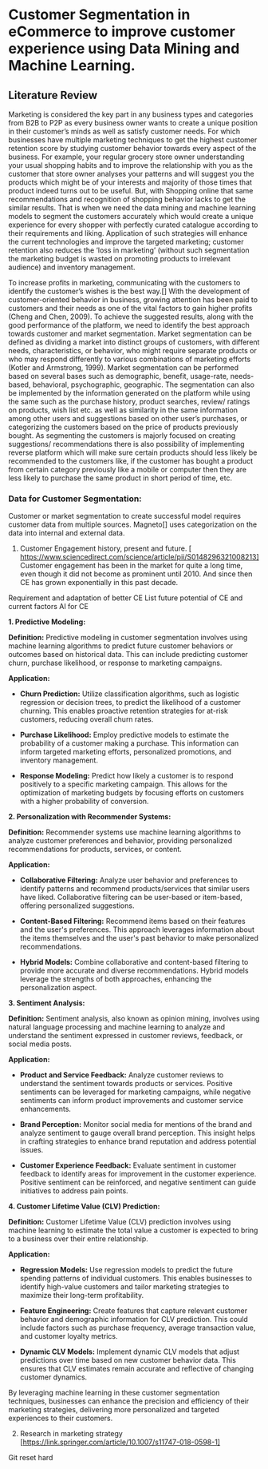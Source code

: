 # Customer Segmentation in eCommerce to improve customer experience using Data Mining and Machine Learning. 

## Literature Review

Marketing is considered the key part in any business types and categories from B2B to P2P as every business owner wants to create a unique position in their customer’s minds as well as satisfy customer needs. For which businesses have multiple marketing techniques to get the highest customer retention score by studying customer behavior towards every aspect of the business. For example, your regular grocery store owner understanding your usual shopping habits and to improve the relationship with you as the customer that store owner analyses your patterns and will suggest you the products which might be of your interests and majority of those times that product indeed turns out to be useful. But, with Shopping online that same recommendations and recognition of shopping behavior lacks to get the similar results. That is when we need the data mining and machine learning models to segment the customers accurately which would create a unique experience for every shopper with perfectly curated catalogue according to their requirements and liking. Application of such strategies will enhance the current technologies and improve the targeted marketing; customer retention also reduces the ‘loss in marketing’ (without such segmentation the marketing budget is wasted on promoting products to irrelevant audience) and inventory management. 

To increase profits in marketing, communicating with the customers to identify the customer’s wishes is the best way.[] With the development of customer-oriented behavior in business, growing attention has been paid to customers and their needs as one of the vital factors to gain higher profits (Cheng and Chen, 2009).  To achieve the suggested results, along with the good performance of the platform, we need to identify the best approach towards customer and market segmentation. Market segmentation can be defined as dividing a market into distinct groups of customers, with different needs, characteristics, or behavior, who might require separate products or who may respond differently to various combinations of marketing efforts (Kotler and Armstrong, 1999). Market segmentation can be performed based on several bases such as demographic, benefit, usage-rate, needs-based, behavioral, psychographic, geographic. The segmentation can also be implemented by the information generated on the platform while using the same such as the purchase history, product searches, review/ ratings on products, wish list etc. as well as similarity in the same information among other users and suggestions based on other user’s purchases, or categorizing the customers based on the price of products previously bought. As segmenting the customers is majorly focused on creating suggestions/ recommendations there is also possibility of implementing reverse platform which will make sure certain products should less likely be recommended to the customers like, if the customer has bought a product from certain category previously like a mobile or computer then they are less likely to purchase the same product in short period of time, etc.


### Data for Customer Segmentation:
Customer or market segmentation to create successful model requires customer data from multiple sources. Magneto[] uses categorization on the data into internal and external data. 

1.	Customer Engagement history, present and future.
[ https://www.sciencedirect.com/science/article/pii/S0148296321008213]
Customer engagement has been in the market for quite a long time, even though it did not become as prominent until 2010. And since then CE has grown exponentially in this past decade.

Requirement and adaptation of better CE
List future potential of CE and current factors
AI for CE




**1. Predictive Modeling:**

**Definition:** Predictive modeling in customer segmentation involves using machine learning algorithms to predict future customer behaviors or outcomes based on historical data. This can include predicting customer churn, purchase likelihood, or response to marketing campaigns.

**Application:**
- **Churn Prediction:** Utilize classification algorithms, such as logistic regression or decision trees, to predict the likelihood of a customer churning. This enables proactive retention strategies for at-risk customers, reducing overall churn rates.

- **Purchase Likelihood:** Employ predictive models to estimate the probability of a customer making a purchase. This information can inform targeted marketing efforts, personalized promotions, and inventory management.

- **Response Modeling:** Predict how likely a customer is to respond positively to a specific marketing campaign. This allows for the optimization of marketing budgets by focusing efforts on customers with a higher probability of conversion.

**2. Personalization with Recommender Systems:**

**Definition:** Recommender systems use machine learning algorithms to analyze customer preferences and behavior, providing personalized recommendations for products, services, or content.

**Application:**
- **Collaborative Filtering:** Analyze user behavior and preferences to identify patterns and recommend products/services that similar users have liked. Collaborative filtering can be user-based or item-based, offering personalized suggestions.

- **Content-Based Filtering:** Recommend items based on their features and the user's preferences. This approach leverages information about the items themselves and the user's past behavior to make personalized recommendations.

- **Hybrid Models:** Combine collaborative and content-based filtering to provide more accurate and diverse recommendations. Hybrid models leverage the strengths of both approaches, enhancing the personalization aspect.

**3. Sentiment Analysis:**

**Definition:** Sentiment analysis, also known as opinion mining, involves using natural language processing and machine learning to analyze and understand the sentiment expressed in customer reviews, feedback, or social media posts.

**Application:**
- **Product and Service Feedback:** Analyze customer reviews to understand the sentiment towards products or services. Positive sentiments can be leveraged for marketing campaigns, while negative sentiments can inform product improvements and customer service enhancements.

- **Brand Perception:** Monitor social media for mentions of the brand and analyze sentiment to gauge overall brand perception. This insight helps in crafting strategies to enhance brand reputation and address potential issues.

- **Customer Experience Feedback:** Evaluate sentiment in customer feedback to identify areas for improvement in the customer experience. Positive sentiment can be reinforced, and negative sentiment can guide initiatives to address pain points.

**4. Customer Lifetime Value (CLV) Prediction:**

**Definition:** Customer Lifetime Value (CLV) prediction involves using machine learning to estimate the total value a customer is expected to bring to a business over their entire relationship.

**Application:**
- **Regression Models:** Use regression models to predict the future spending patterns of individual customers. This enables businesses to identify high-value customers and tailor marketing strategies to maximize their long-term profitability.

- **Feature Engineering:** Create features that capture relevant customer behavior and demographic information for CLV prediction. This could include factors such as purchase frequency, average transaction value, and customer loyalty metrics.

- **Dynamic CLV Models:** Implement dynamic CLV models that adjust predictions over time based on new customer behavior data. This ensures that CLV estimates remain accurate and reflective of changing customer dynamics.

By leveraging machine learning in these customer segmentation techniques, businesses can enhance the precision and efficiency of their marketing strategies, delivering more personalized and targeted experiences to their customers.

2.	Research in marketing strategy
[https://link.springer.com/article/10.1007/s11747-018-0598-1]


Git reset hard

